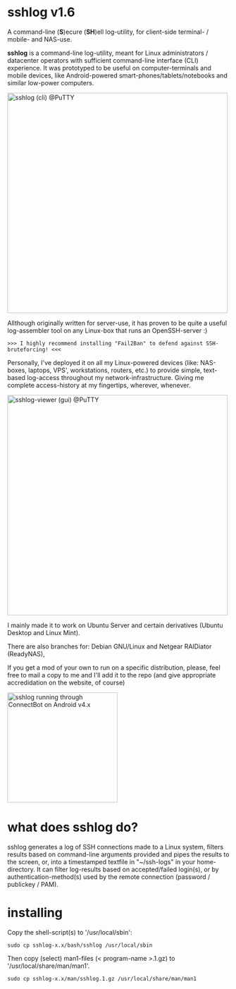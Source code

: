 sshlog v1.6
===========

A command-line (<b>S</b>)ecure (<b>SH</b>)ell log-utility, for client-side terminal- / mobile- and NAS-use.

<b>sshlog</b> is a command-line log-utility, meant for Linux administrators / datacenter operators with sufficient command-line interface (CLI) experience. It was prototyped to be useful on computer-terminals and mobile devices, like Android-powered smart-phones/tablets/notebooks and similar low-power computers.

<img src="https://lh4.googleusercontent.com/-MBfaih-yCwU/UZDFuvdFf7I/AAAAAAAACeM/zyx4jH4ZR9k/s1000/sshlog-failed-using-less-root.png" width="500px" title="sshlog (cli) @PuTTY" />

Allthough originally written for server-use, it has proven to be quite a useful log-assembler tool on any Linux-box that runs an OpenSSH-server :)

```
>>> I highly recommend installing "Fail2Ban" to defend against SSH-bruteforcing! <<<
```

Personally, I've deployed it on all my Linux-powered devices (like: NAS-boxes, laptops, VPS', workstations, routers, etc.) to provide simple, text-based log-access throughout my network-infrastructure. Giving me complete access-history at my fingertips, wherever, whenever.

<img src="https://lh4.googleusercontent.com/-7c8yB44g20M/US0NYA0T5iI/AAAAAAAABbY/VJKxdmC8HJ8/w867-h632-no/sshlog-viewer-1.5-20130226-2.png" width="500px" title="sshlog-viewer (gui) @PuTTY" />

I mainly made it to work on Ubuntu Server and certain derivatives  (Ubuntu Desktop and Linux Mint).

There are also branches for: Debian GNU/Linux and Netgear RAIDiator (ReadyNAS),

If you get a mod of your own to run on a specific distribution, please, feel free to mail a copy to me and I'll add it to the repo (and give appropriate accredidation on the website, of course)

<img src="https://lh4.googleusercontent.com/-hWHfIMKKQkI/UqmeloDDAAI/AAAAAAAAGAY/8lmCDmqil7o/w483-h805-no/Screenshot_2013-12-11-02-23-18.png" width="250px" title="sshlog running through ConnectBot on Android v4.x" />

what does sshlog do?
======
sshlog generates a log of SSH connections made to a Linux system, filters results based on command-line arguments provided and pipes the results to the screen, or, into a timestamped textfile in "~/ssh-logs" in your home-directory. It can filter log-results based on accepted/failed login(s), or by authentication-method(s) used by the remote connection (password / publickey / PAM).

installing
=======
Copy the shell-script(s) to '/usr/local/sbin':
```
sudo cp sshlog-x.x/bash/sshlog /usr/local/sbin
```

Then copy (select) man1-files (< program-name >.1.gz) to '/usr/local/share/man/man1'.
```
sudo cp sshlog-x.x/man/sshlog.1.gz /usr/local/share/man/man1
```

